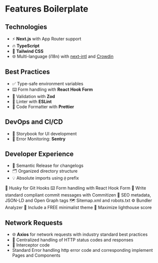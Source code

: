 # Features Boilerplate

## Technologies

- ⚡ **Next.js** with App Router support
- 🔥 **TypeScript**
- 💎 **Tailwind CSS**
- 🌐 Multi-language (i18n) with [next-intl](https://next-intl-docs.vercel.app/) and [Crowdin](https://l.crowdin.com/next-js)

## Best Practices

- ✅ Type-safe environment variables
- ⌨️ Form handling with **React Hook Form**
- 🔴 Validation with **Zod**
- 📏 Linter with **ESLint**
- 💖 Code Formatter with **Prettier**

## DevOps and CI/CD

<!-- - 🦺 Unit Testing: **Vitest** and **React Testing Library**
- 🧪 E2E Testing: **Playwright**
- 👷 GitHub Actions for CI -->

- 📓 Storybook for UI development
- 🚨 Error Monitoring: **Sentry**

## Developer Experience

- 🎉 Semantic Release for changelogs
- 🗂 Organized directory structure
- 💡 Absolute imports using `@` prefix

🦊 Husky for Git Hooks
⌨️ Form handling with React Hook Form
📓 Write standard compliant commit messages with Commitizen
🤖 SEO metadata, JSON-LD and Open Graph tags
🗺️ Sitemap.xml and robots.txt
⚙️ Bundler Analyzer
🌈 Include a FREE minimalist theme
💯 Maximize lighthouse score

## Network Requests

- 🌐 **Axios** for network requests with industry standard best practices
- 📡 Centralized handling of HTTP status codes and responses
- 📡 Interceptor code
- Standard Error handling http error code and corresponding implement Pages and Components
